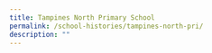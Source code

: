 ```yaml
---
title: Tampines North Primary School
permalink: /school-histories/tampines-north-pri/
description: ""
---
```

